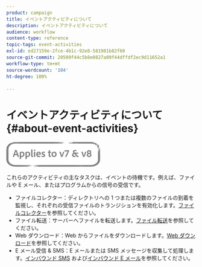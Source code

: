 ```yaml
---
product: campaign
title: イベントアクティビティについて
description: イベントアクティビティについて
audience: workflow
content-type: reference
topic-tags: event-activities
exl-id: ed27159e-2fce-4b1c-92e8-581901b82f60
source-git-commit: 20509f44c5b8e0827a09f44dffdf2ec9d11652a1
workflow-type: tm+mt
source-wordcount: '104'
ht-degree: 100%

---
```


# イベントアクティビティについて{#about-event-activities}

![](../../assets/common.svg)

これらのアクティビティの主なタスクは、イベントの待機です。例えば、ファイルや E メール、またはプログラムからの信号の受信です。

* ファイルコレクター：ディレクトリへの 1 つまたは複数のファイルの到着を監視し、それぞれの受信ファイルのトランジションを有効化します。[ファイルコレクター](file-collector.md)を参照してください。
* ファイル転送：サーバーへファイルを転送します。[ファイル転送](file-transfer.md)を参照してください。
* Web ダウンロード：Web からファイルをダウンロードします。[Web ダウンロード](web-download.md)を参照してください。
* E メール受信 &amp; SMS：E メールまたは SMS メッセージを収集して処理します。[インバウンド SMS](inbound-sms.md) および[インバウンド E メール](inbound-emails.md)を参照してください。
